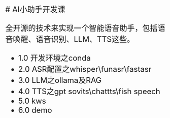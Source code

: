 <font size=5>
# AI小助手开发课


全开源的技术来实现一个智能语音助手，包括语音唤醒、语音识别、LLM、TTS这些。

- 1.0 开发环境之conda
- 2.0 ASR配置之whisper\funasr\fastasr
- 3.0 LLM之ollama及RAG
- 4.0 TTS之gpt sovits\chattts\fish speech
- 5.0 kws
- 6.0 demo
</font>